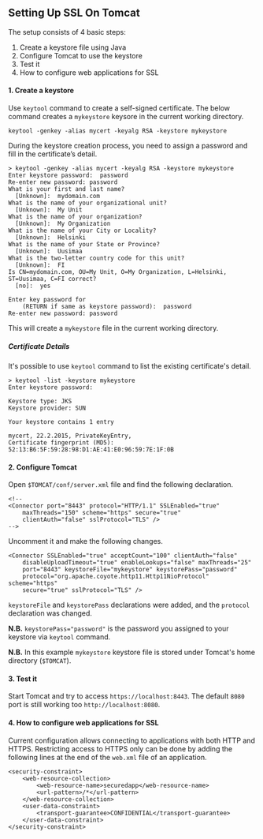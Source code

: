 ## Setting Up SSL On Tomcat

The setup consists of 4 basic steps:

1. Create a keystore file using Java
2. Configure Tomcat to use the keystore
3. Test it
4. How to configure web applications for SSL

#### 1. Create a keystore

Use `keytool` command to create a self-signed certificate. The below command creates a `mykeystore` keysore in the current working directory.

```
keytool -genkey -alias mycert -keyalg RSA -keystore mykeystore
```

During the keystore creation process, you need to assign a password and fill in the certificate’s detail.

```
> keytool -genkey -alias mycert -keyalg RSA -keystore mykeystore
Enter keystore password:  password
Re-enter new password: password
What is your first and last name?
  [Unknown]:  mydomain.com
What is the name of your organizational unit?
  [Unknown]:  My Unit
What is the name of your organization?
  [Unknown]:  My Organization
What is the name of your City or Locality?
  [Unknown]:  Helsinki
What is the name of your State or Province?
  [Unknown]:  Uusimaa
What is the two-letter country code for this unit?
  [Unknown]:  FI
Is CN=mydomain.com, OU=My Unit, O=My Organization, L=Helsinki, ST=Uusimaa, C=FI correct?
  [no]:  yes
 
Enter key password for
    (RETURN if same as keystore password):  password
Re-enter new password: password
```

This will create a `mykeystore` file in the current working directory. 

##### Certificate Details

It's possible to use `keytool` command to list the existing certificate's detail.

```
> keytool -list -keystore mykeystore
Enter keystore password:

Keystore type: JKS
Keystore provider: SUN

Your keystore contains 1 entry

mycert, 22.2.2015, PrivateKeyEntry,
Certificate fingerprint (MD5): 52:13:B6:5F:59:28:98:D1:AE:41:E0:96:59:7E:1F:0B 
```

#### 2. Configure Tomcat

Open `$TOMCAT/conf/server.xml` file and find the following declaration.

```
<!--
<Connector port="8443" protocol="HTTP/1.1" SSLEnabled="true"
    maxThreads="150" scheme="https" secure="true"
    clientAuth="false" sslProtocol="TLS" />
-->
```

Uncomment it and make the following changes.

```
<Connector SSLEnabled="true" acceptCount="100" clientAuth="false"
    disableUploadTimeout="true" enableLookups="false" maxThreads="25"
    port="8443" keystoreFile="mykeystore" keystorePass="password"
    protocol="org.apache.coyote.http11.Http11NioProtocol" scheme="https"
    secure="true" sslProtocol="TLS" />
```

`keystoreFile` and `keystorePass` declarations were added, and the `protocol` declaration was changed. 

**N.B.** `keystorePass="password"` is the password you assigned to your keystore via `keytool` command.

**N.B.** In this example `mykeystore` keystore file is stored under Tomcat's home directory (`$TOMCAT`).

#### 3. Test it

Start Tomcat and try to access `https://localhost:8443`. The default `8080` port is still working too `http://localhost:8080`. 

#### 4. How to configure web applications for SSL

Current configuration allows connecting to applications with both HTTP and HTTPS. Restricting access to HTTPS only can be done by adding the following lines at the end of the ```web.xml``` file of an application.

```
<security-constraint>
    <web-resource-collection>
        <web-resource-name>securedapp</web-resource-name>
        <url-pattern>/*</url-pattern>
    </web-resource-collection>
    <user-data-constraint>
        <transport-guarantee>CONFIDENTIAL</transport-guarantee>
    </user-data-constraint>
</security-constraint>
```
